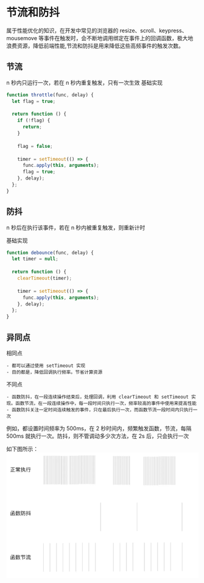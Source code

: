 # 节流和防抖

属于性能优化的知识，在开发中常见的浏览器的 resize、scroll、keypress、mousemove 等事件在触发时，会不断地调用绑定在事件上的回调函数，极大地浪费资源，降低前端性能,节流和防抖是用来降低这些高频事件的触发次数。

## 节流

n 秒内只运行一次，若在 n 秒内重复触发，只有一次生效
基础实现

```js
function throttle(func, delay) {
  let flag = true;

  return function () {
    if (!flag) {
      return;
    }

    flag = false;

    timer = setTimeout(() => {
      func.apply(this, arguments);
      flag = true;
    }, delay);
  };
}
```

## 防抖

n 秒后在执行该事件，若在 n 秒内被重复触发，则重新计时

基础实现

```js
function debounce(func, delay) {
  let timer = null;

  return function () {
    clearTimeout(timer);

    timer = setTimeout(() => {
      func.apply(this, arguments);
    }, delay);
  };
}
```

## 异同点

相同点

    - 都可以通过使用 setTimeout 实现
    - 目的都是，降低回调执行频率。节省计算资源

不同点

    - 函数防抖，在一段连续操作结束后，处理回调，利用 clearTimeout 和 setTimeout 实现。函数节流，在一段连续操作中，每一段时间只执行一次，频率较高的事件中使用来提高性能
    - 函数防抖关注一定时间连续触发的事件，只在最后执行一次，而函数节流一段时间内只执行一次

例如，都设置时间频率为 500ms，在 2 秒时间内，频繁触发函数，节流，每隔 500ms 就执行一次。防抖，则不管调动多少次方法，在 2s 后，只会执行一次

如下图所示：
![节流防抖](./image/debounce/debounce_throttle.png)
